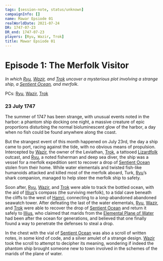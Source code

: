 ```yaml
---
tags: [session-note, status/unknown]
campaignInfo: []
name: Mawar Epsiode 01
realWorldDate: 2021-07-24
DR: 1747-07-23
DR_end: 1747-07-23
players: [Ryu, Wazir, Trok]
title: Mawar Epsiode 01
---
```



# Episode 1: The Merfolk Visitor
*In which [Ryu](<../../../people/pcs/mawar-confederacy/ryu.md>), [Wazir](<../../../people/pcs/mawar-confederacy/wazir.md>), and [Trok](<../../../people/pcs/mawar-confederacy/trok.md>) uncover a mysterious plot involving a strange ship, a [Sentient Ocean](<../../../worldbuilding/brainstorming/sentient-ocean.md>), and merfolk.*

PCs: [Ryu](<../../../people/pcs/mawar-confederacy/ryu.md>), [Wazir](<../../../people/pcs/mawar-confederacy/wazir.md>), [Trok](<../../../people/pcs/mawar-confederacy/trok.md>)

### 23 July 1747
The summer of 1747 has been strange, with unusual events noted in the harbor: a phantom ship docking one night, a massive creature of epic proportions disturbing the normal bioluminescent glow of the harbor, a day when no fish could be found anywhere along the coast. 

But the strangest event of this month happened on July 23rd, the day a ship came to port, racing against the tide, with no obvious means of propulsion. Intercepted by [Wazir](<../../../people/pcs/mawar-confederacy/wazir.md>), the owner of the Leviathan, [Trok](<../../../people/pcs/mawar-confederacy/trok.md>), a tattooed [Lizardfolk](<../../../species/children-of-the-embodied-gods/lizardfolk/lizardfolk.md>) outcast, and [Ryu](<../../../people/pcs/mawar-confederacy/ryu.md>), a noted fisherman and deep sea diver, the ship was a vessel for a merfolk expedition sent to recover a drop of [Sentient Ocean](<../../../worldbuilding/brainstorming/sentient-ocean.md>) stolen from their home. While water elementals and twisted fish-like humanoids attacked and killed most of the merfolk aboard, Turk, [Ryu](<../../../people/pcs/mawar-confederacy/ryu.md>)’s shark companion, managed to help steer the merfolk ship to safety. 

Soon after, [Ryu](<../../../people/pcs/mawar-confederacy/ryu.md>), [Wazir](<../../../people/pcs/mawar-confederacy/wazir.md>), and [Trok](<../../../people/pcs/mawar-confederacy/trok.md>) were able to track the bottled ocean, with the aid of [Illius](<../../../people/other-nonhumans/illius.md>)’s compass (the surviving merfolk), to a tidal cave beneath the cliffs to the west of [Hamri](<../../../gazetteer/west-coast/mawar-confederacy/hamri.md>), connecting to a long-abandoned abandoned seawatch tower. After defeating the last of the water elementals, [Ryu](<../../../people/pcs/mawar-confederacy/ryu.md>), [Wazir](<../../../people/pcs/mawar-confederacy/wazir.md>), and [Trok](<../../../people/pcs/mawar-confederacy/trok.md>) were able to recover the drop of [Sentient Ocean](<../../../worldbuilding/brainstorming/sentient-ocean.md>) and return it safely to [Illius](<../../../people/other-nonhumans/illius.md>), who claimed that marids from the [Elemental Plane of Water](<../../../cosmology/multiverse/energy-realms/elemental-realms/elemental-plane-of-water.md>) had been after the ocean for generations, and believed that one finally found a way to penetrate the defenses to steal a drop. 

In the chest with the vial of [Sentient Ocean](<../../../worldbuilding/brainstorming/sentient-ocean.md>) was also a scroll of written notes, in some kind of code, and a silver amulet of a strange design. [Wazir](<../../../people/pcs/mawar-confederacy/wazir.md>) took the scroll to attempt to decipher its meaning, wondering if indeed the phantom ship brought someone new to town involved in the schemes of the marids of the plane of water.